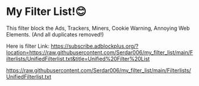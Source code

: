 # My Filter List!😊
This filter block the Ads, Trackers, Miners, Cookie Warning, Annoying Web Elements. (And all duplicates removed!)

Here is filter Link: https://subscribe.adblockplus.org/?location=https://raw.githubusercontent.com/Serdar006/my_filter_list/main/Filterlists/UnifiedFilterlist.txt&title=Unified%20Filter%20List

https://raw.githubusercontent.com/Serdar006/my_filter_list/main/Filterlists/UnifiedFilterlist.txt

